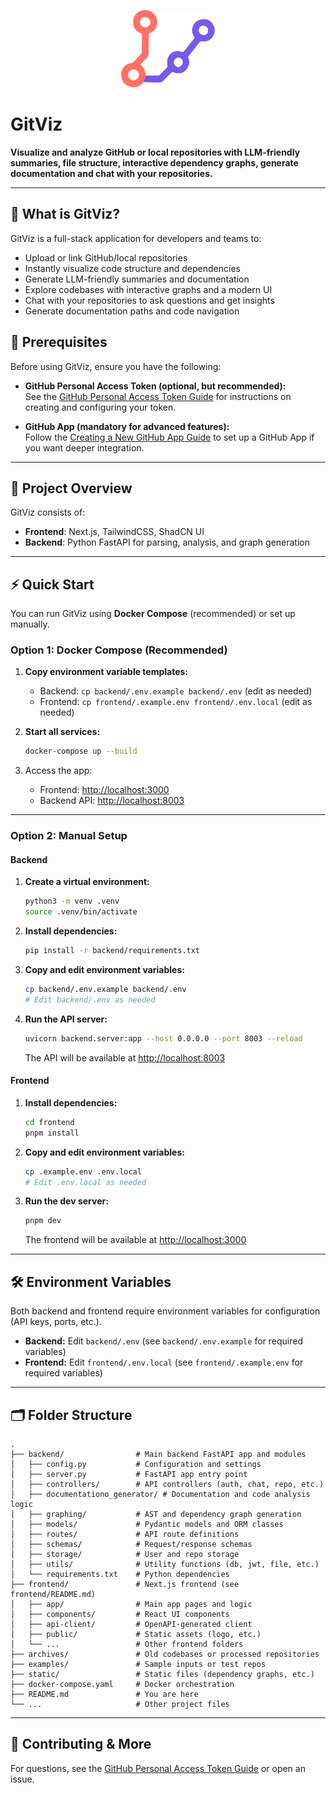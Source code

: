 <p align="center">
  <img src="./frontend/public/logo.svg" width="150" alt="GitViz Logo" />
</p>

# GitViz

**Visualize and analyze GitHub or local repositories with LLM-friendly summaries, file structure, interactive dependency graphs, generate documentation and chat with your repositories.**

---

## 🚀 What is GitViz?

GitViz is a full-stack application for developers and teams to:
- Upload or link GitHub/local repositories
- Instantly visualize code structure and dependencies
- Generate LLM-friendly summaries and documentation
- Explore codebases with interactive graphs and a modern UI
- Chat with your repositories to ask questions and get insights
- Generate documentation paths and code navigation

## 📝 Prerequisites

Before using GitViz, ensure you have the following:

- **GitHub Personal Access Token (optional, but recommended):**  
   See the [GitHub Personal Access Token Guide](./GitHub%20Personal%20Access%20Token%20Guide.md) for instructions on creating and configuring your token.

- **GitHub App (mandatory for advanced features):**  
   Follow the [Creating a New GitHub App Guide](./Creating%20a%20New%20Github%20App.md) to set up a GitHub App if you want deeper integration.

---

## 🧱 Project Overview

GitViz consists of:
- **Frontend**: Next.js, TailwindCSS, ShadCN UI
- **Backend**: Python FastAPI for parsing, analysis, and graph generation

---

## ⚡ Quick Start

You can run GitViz using **Docker Compose** (recommended) or set up manually.

### Option 1: Docker Compose (Recommended)

1. **Copy environment variable templates:**
   - Backend: `cp backend/.env.example backend/.env` (edit as needed)
   - Frontend: `cp frontend/.example.env frontend/.env.local` (edit as needed)

2. **Start all services:**
   ```bash
   docker-compose up --build
   ```

3. Access the app:
   - Frontend: [http://localhost:3000](http://localhost:3000)
   - Backend API: [http://localhost:8003](http://localhost:8003)

---

### Option 2: Manual Setup

#### Backend
1. **Create a virtual environment:**
   ```bash
   python3 -m venv .venv
   source .venv/bin/activate
   ```
2. **Install dependencies:**
   ```bash
   pip install -r backend/requirements.txt
   ```
3. **Copy and edit environment variables:**
   ```bash
   cp backend/.env.example backend/.env
   # Edit backend/.env as needed
   ```
4. **Run the API server:**
   ```bash
   uvicorn backend.server:app --host 0.0.0.0 --port 8003 --reload
   ```
   The API will be available at [http://localhost:8003](http://localhost:8003)

#### Frontend
1. **Install dependencies:**
   ```bash
   cd frontend
   pnpm install
   ```
2. **Copy and edit environment variables:**
   ```bash
   cp .example.env .env.local
   # Edit .env.local as needed
   ```
3. **Run the dev server:**
   ```bash
   pnpm dev
   ```
   The frontend will be available at [http://localhost:3000](http://localhost:3000)

---

## 🛠️ Environment Variables

Both backend and frontend require environment variables for configuration (API keys, ports, etc.).

- **Backend:** Edit `backend/.env` (see `backend/.env.example` for required variables)
- **Frontend:** Edit `frontend/.env.local` (see `frontend/.example.env` for required variables)

---

## 🗂️ Folder Structure

```
.
├── backend/                # Main backend FastAPI app and modules
│   ├── config.py           # Configuration and settings
│   ├── server.py           # FastAPI app entry point
│   ├── controllers/        # API controllers (auth, chat, repo, etc.)
│   ├── documentationo_generator/ # Documentation and code analysis logic
│   ├── graphing/           # AST and dependency graph generation
│   ├── models/             # Pydantic models and ORM classes
│   ├── routes/             # API route definitions
│   ├── schemas/            # Request/response schemas
│   ├── storage/            # User and repo storage
│   ├── utils/              # Utility functions (db, jwt, file, etc.)
│   └── requirements.txt    # Python dependencies
├── frontend/               # Next.js frontend (see frontend/README.md)
│   ├── app/                # Main app pages and logic
│   ├── components/         # React UI components
│   ├── api-client/         # OpenAPI-generated client
│   ├── public/             # Static assets (logo, etc.)
│   └── ...                 # Other frontend folders
├── archives/               # Old codebases or processed repositories
├── examples/               # Sample inputs or test repos
├── static/                 # Static files (dependency graphs, etc.)
├── docker-compose.yaml     # Docker orchestration
├── README.md               # You are here
└── ...                     # Other project files
```

---

## 📝 Contributing & More

For questions, see the [GitHub Personal Access Token Guide](./GitHub%20Personal%20Access%20Token%20Guide.md) or open an issue.